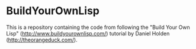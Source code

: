 # BuildYourOwnLisp
This is a repository containing the code from following the "Build Your Own Lisp" (http://www.buildyourownlisp.com/) tutorial by Daniel Holden (http://theorangeduck.com/).
